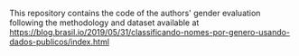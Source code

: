 This repository contains the code of the authors' gender evaluation following the methodology and dataset available at https://blog.brasil.io/2019/05/31/classificando-nomes-por-genero-usando-dados-publicos/index.html 
